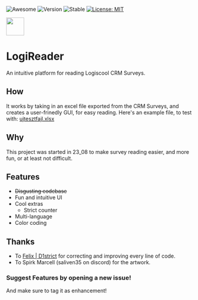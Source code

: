 ![Awesome](https://cdn.jsdelivr.net/gh/sindresorhus/awesome@d7305f38d29fed78fa85652e3a63e154dd8e8829/media/badge.svg)
![Version](https://img.shields.io/badge/Version-0.2.0-blue.svg?cacheSeconds=2592000)
![Stable](https://img.shields.io/badge/Unreleased-red.svg?cacheSeconds=2592000)
[![License: MIT](https://img.shields.io/badge/License-MIT-green.svg)](https://github.com/AdyStudios/LogiReader/blob/main/LICENSE)


<img src="https://github.com/AdyStudios/LogiReader/assets/74962285/2aa8b625-2cde-4245-911f-aa6d8e95945c" width="48">


# LogiReader
An intuitive platform for reading Logiscool CRM Surveys.

## How
It works by taking in an excel file exported from the CRM Surveys, and creates a user-frinedly GUI, for easy reading.
Here's an example file, to test with: [ujtesztfajl.xlsx](https://github.com/user-attachments/files/16228440/ujtesztfajl.xlsx)

## Why
This project was started in 23_08 to make survey reading easier, and more fun, or at least not difficult.

## Features
- ~~Disgusting codebase~~
- Fun and intuitive UI
- Cool extras
  - Strict counter
- Multi-language
- Color coding

## Thanks
- To [Felix | D1strict](https://github.com/felix-d1strict) for correcting and improving every line of code.
- To Spirk Marcell (saliven35 on discord) for the artwork.

### Suggest Features by opening a new issue!
And make sure to tag it as enhancement!
